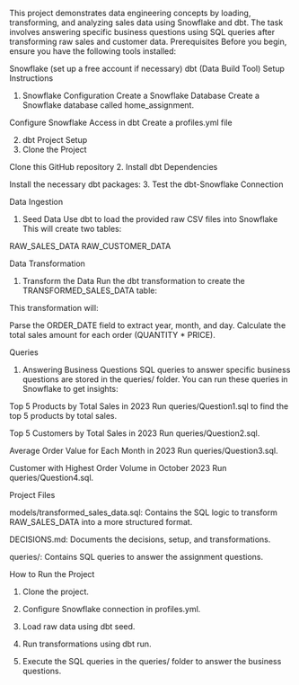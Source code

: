 This project demonstrates data engineering concepts by loading, transforming, and analyzing sales data using Snowflake and dbt. The task involves answering 
specific business questions using SQL queries after transforming raw sales and customer data.
Prerequisites
Before you begin, ensure you have the following tools installed:

Snowflake (set up a free account if necessary)
dbt (Data Build Tool)
Setup Instructions
1. Snowflake Configuration
Create a Snowflake Database
Create a Snowflake database called home_assignment.

Configure Snowflake Access in dbt
Create a profiles.yml file

2. dbt Project Setup
1. Clone the Project

 Clone this GitHub repository
2. Install dbt Dependencies

 Install the necessary dbt packages:
3. Test the dbt-Snowflake Connection

Data Ingestion
1. Seed Data
Use dbt to load the provided raw CSV files into Snowflake
This will create two tables:

RAW_SALES_DATA
RAW_CUSTOMER_DATA

Data Transformation
1. Transform the Data
Run the dbt transformation to create the TRANSFORMED_SALES_DATA table:

This transformation will:

Parse the ORDER_DATE field to extract year, month, and day.
Calculate the total sales amount for each order (QUANTITY * PRICE).

Queries
1. Answering Business Questions
SQL queries to answer specific business questions are stored in the queries/ folder. You can run these queries in Snowflake to get insights:

Top 5 Products by Total Sales in 2023
Run queries/Question1.sql to find the top 5 products by total sales.

Top 5 Customers by Total Sales in 2023
Run queries/Question2.sql.

Average Order Value for Each Month in 2023
Run queries/Question3.sql.

Customer with Highest Order Volume in October 2023
Run queries/Question4.sql.

Project Files

models/transformed_sales_data.sql: Contains the SQL logic to transform RAW_SALES_DATA into a more structured format.

DECISIONS.md: Documents the decisions, setup, and transformations.

queries/: Contains SQL queries to answer the assignment questions.

How to Run the Project

1. Clone the project.

2. Configure Snowflake connection in profiles.yml.

3. Load raw data using dbt seed.

4. Run transformations using dbt run.

5. Execute the SQL queries in the queries/ folder to answer the business questions.
